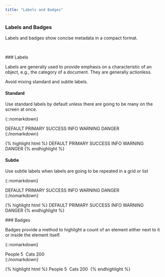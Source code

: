 ```yaml
---
title: "Labels and Badges"
---
```


<div class="pl-pattern">

<h3>Labels and Badges</h3>

<p>Labels and badges show concise metadata in a compact format.</p>

&nbsp;

</div>

<div class="pl-pattern">
### Labels

Labels are generally used to provide emphasis on a characteristic of an object, e.g., the category of a document. They are generally actionless.

Avoid mixing standard and subtle labels.

#### Standard
Use standard labels by default unless there are going to be many on the screen at once.

{::nomarkdown}
<div class="pl-preview">
    <div class="panel">
      <div class="panel-body">
        <span class="label label-default">DEFAULT</span>
        <span class="label label-primary">PRIMARY</span>
        <span class="label label-success">SUCCESS</span>
        <span class="label label-info">INFO</span>
        <span class="label label-warning">WARNING</span>
        <span class="label label-danger">DANGER</span>
      </div>
    </div>
</div>
{:/nomarkdown}

{% highlight html %}
<span class="label label-default">DEFAULT</span>
<span class="label label-primary">PRIMARY</span>
<span class="label label-success">SUCCESS</span>
<span class="label label-info">INFO</span>
<span class="label label-warning">WARNING</span>
<span class="label label-danger">DANGER</span>
{% endhighlight %}

#### Subtle
Use subtle labels when labels are going to be repeated in a grid or list

{::nomarkdown}
<div class="pl-preview">
    <div class="panel">
      <div class="panel-body">
        <span class="label label-default subtle">DEFAULT</span>
        <span class="label label-primary subtle">PRIMARY</span>
        <span class="label label-success subtle">SUCCESS</span>
        <span class="label label-info subtle">INFO</span>
        <span class="label label-warning subtle">WARNING</span>
        <span class="label label-danger subtle">DANGER</span>
      </div>
    </div>
</div>
{:/nomarkdown}


{% highlight html %}
<span class="label label-default subtle">DEFAULT</span>
<span class="label label-primary subtle">PRIMARY</span>
<span class="label label-success subtle">SUCCESS</span>
<span class="label label-info subtle">INFO</span>
<span class="label label-warning subtle">WARNING</span>
<span class="label label-danger subtle">DANGER</span>
{% endhighlight %}
</div>

<div class="pl-pattern">
### Badges

Badges provide a method to highlight a count of an element either next to it or inside the element itself.

{::nomarkdown}
<div class="pl-preview">
    <div class="panel">
      <div class="panel-body">
        <span>People <span class="badge default">5</span>&nbsp;</span>
        <span>Cats <span class="badge">200</span>&nbsp;</span>
      </div>
    </div>
</div>
{:/nomarkdown}

{% highlight html %}
<span>People <span class="badge default">5</span>&nbsp;</span>
<span>Cats <span class="badge">200</span>&nbsp;</span>
{% endhighlight %}

</div>
